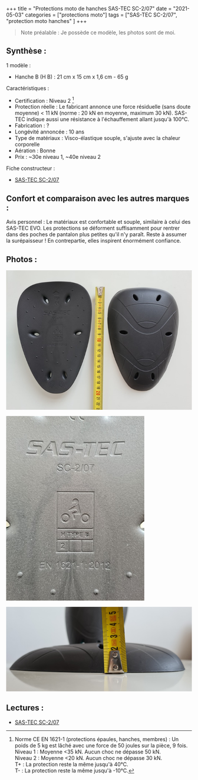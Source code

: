 +++
title = "Protections moto de hanches SAS-TEC SC-2/07"
date = "2021-05-03"
categories = ["protections moto"]
tags = ["SAS-TEC  SC-2/07", "protection moto hanches" ]
+++

> Note préalable : Je possède ce modèle, les photos sont de moi.

Synthèse :
----------

1 modèle :

- Hanche B (H B) : 21 cm x 15 cm x 1,6 cm - 65 g

Caractéristiques :

- Certification : Niveau 2 [^1]
- Protection réelle : Le fabricant annonce une force résiduelle (sans doute moyenne) < 11 kN (norme : 20 kN en moyenne, maximum 30 kN). SAS-TEC indique aussi une résistance à l'échauffement allant jusqu'à 100°C.
- Fabrication : ?
- Longévité annoncée : 10 ans
- Type de matériaux : Visco-élastique souple, s'ajuste avec la chaleur corporelle
- Aération : Bonne
- Prix : ~30e niveau 1, ~40e niveau 2

Fiche constructeur :
- [SAS-TEC SC-2/07](https://www.sas-tec.de/en/products/sc-2-07/)

Confort et comparaison avec les autres marques : 
------------------------------------------------

Avis personnel : Le matériaux est confortable et souple, similaire à celui des SAS-TEC EVO.
Les protections se déforment suffisamment pour rentrer dans des poches de pantalon plus petites qu'il n'y paraît.
Reste à assumer la surépaisseur !
En contrepartie, elles inspirent énormément confiance.

Photos :
--------

![sas-tec-sc2-07_HB_niv2_face_dos_dimensions.jpg](sas-tec-sc2-07_HB_niv2_face_dos_dimensions.jpg)

![sas-tec-sc2-07_HB_niv2_notations.jpg](sas-tec-sc2-07_HB_niv2_notations.jpg)

![sas-tec-sc2-07_HB_niv2_profil_dimensions.jpg](sas-tec-sc2-07_HB_niv2_profil_dimensions.jpg)


Lectures :
----------

- [SAS-TEC SC-2/07](https://www.sas-tec.de/en/products/sc-2-07/)

[^1]: Norme CE EN 1621-1 (protections épaules, hanches, membres) : Un poids de 5 kg est lâché avec une force de 50 joules sur la pièce, 9 fois.<br />
Niveau 1 : Moyenne <35 kN. Aucun choc ne dépasse 50 kN.<br />
Niveau 2 : Moyenne <20 kN. Aucun choc ne dépasse 30 kN.<br />
T+ : La protection reste la même jusqu'à 40°C.<br />
T- : La protection reste la même jusqu'à -10°C.

